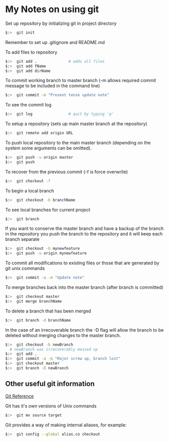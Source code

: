 # My Notes on using git

Set up repository by initializing git in project directory

~~~ bash
$:>  git init
~~~

Remember to set up .gitignore and README.md

To add files to repository

~~~ bash
$:>  git add . 				# adds all files
$:>  git add fName
$:>  git add dirName
~~~

To commit working branch to master branch (-m allows required commit message to be included in the command line)

~~~ bash
$:>  git commit -m "Present tense update note"
~~~

To see the commit log

~~~ bash
$:>  git log				# quit by typing 'q'
~~~

To setup a repository (sets up main master branch at the repository)

~~~ bash
$:>  git remote add origin URL
~~~

To push local repository to the main master branch (depending on the system some arguments can be omitted).

~~~ bash
$:>  git push -u origin master
$:>  git push
~~~

To recover from the previous commit (-f is force overwrite)

~~~ bash
$:>  git checkout -f
~~~

To begin a local branch

~~~ bash
$:>  git checkout -b branchName
~~~

To see local branches for current project

~~~ bash
$:>  git branch
~~~

If you want to conserve the master branch and have a backup of the branch in the repository you push the branch to the repository and it will keep each branch separate

~~~ bash
$:>  git checkout -b mynewfeature
$:>  git push -u origin mynewfeature
~~~

To commit all modifications to existing files or those that are generated by git unix commands

~~~ bash
$:>  git commit -a -m "Update note"
~~~

To merge branches back into the master branch (after branch is committed)

~~~ bash
$:>  git checkout master
$:>  git merge branchName
~~~

To delete a branch that has been merged

~~~ bash
$:>  git branch -d branchName
~~~

In the case of an irrecoverable branch the -D flag will allow the branch to be deleted without merging changes to the master branch.

~~~ bash
$:>  git checkout -b newBranch
  # newBranch was irrecoverably messed up
$:>  git add .
$:>  git commit -a -m "Major screw up, branch lost"
$:>  git checkout master
$:>  git branch -D newBranch
~~~

## Other useful git information
[Git Reference](http://gitref.org/)

Git has it's own versions of Unix commands

~~~ bash
$:>  git mv source target
~~~

Git provides a way of making internal aliases, for example:

~~~ bash
$:>  git config --global alias.co checkout
~~~